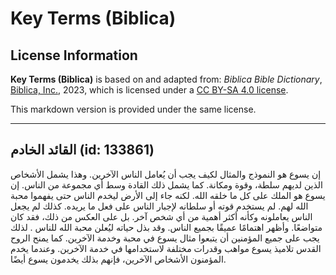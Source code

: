 # Key Terms (Biblica)

## License Information

**Key Terms (Biblica)** is based on and adapted from: _Biblica Bible Dictionary_, [Biblica, Inc.](https://www.biblica.com/), 2023, which is licensed under a [CC BY-SA 4.0 license](https://creativecommons.org/licenses/by-sa/4.0/legalcode.en).

This markdown version is provided under the same license.



--------------------------------

## القائد الخادم (id: 133861)

إن يسوع هو النموذج والمثال لكيف يجب أن يُعامل الناس الآخرين. وهذا يشمل الأشخاص الذين لديهم سلطة، وقوة ومكانة. كما يشمل ذلك القادة وسط أي مجموعة من الناس. إن يسوع هو الملك على كل ما خلقه الله. لكنه جاء إلى الأرض ليخدم الناس حتى يفهموا محبة الله لهم. لم يستخدم قوته أو سلطانه لإجبار الناس على فعل ما يريده. كذلك لم يجعل الناس يعاملونه وكأنه أكثر أهمية من أي شخص آخر. بل على العكس من ذلك، فقد كان متواضعًا. وأظهر اهتمامًا عميقًا بجميع الناس. وقد بذل حياته ليُعلن محبة الله للناس . لذلك يجب على جميع المؤمنين أن يتبعوا مثال يسوع في محبة وخدمة الآخرين. كما يمنح الروح القدس تلاميذ يسوع مواهب وقدرات مختلفة لاستخدامها في خدمة الآخرين. وعندما يخدم المؤمنون الأشخاص الآخرين، فإنهم بذلك يخدمون يسوع أيضًا.


